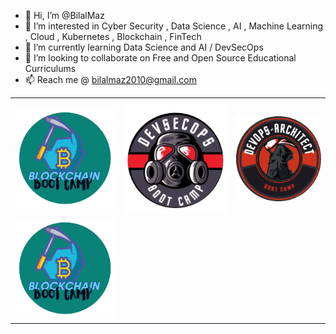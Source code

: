 - 👋 Hi, I’m @BilalMaz
- 👀 I’m interested in Cyber Security , Data Science , AI , Machine Learning , Cloud , Kubernetes , Blockchain , FinTech 
- 🌱 I’m currently learning Data Science and AI / DevSecOps
- 💞️ I’m looking to collaborate on Free and Open Source Educational Curriculums
- 📫 Reach me @ bilalmaz2010@gmail.com

<table style="width:100%">
  <tr>
    <th></th>
    <th></th>
    <th></th>
  </tr>
  <tr>
     <td><a href= "https://github.com/BilalMaz/Blockchain-Architect-BootCamp"><img src="4.png" alt="Logo"></a></td>
    <td><a href= "https://github.com/BilalMaz/DevSecOps-Architect-BootCamp"><img src="devsecops.png" alt="Logo"></a></td>
    <td><a href= "https://github.com/BilalMaz/DevOps-Architect-BootCamp"><img src="Logo1.png" alt="Logo"></a></td>
  </tr>
  <tr>
    <td><a href= "https://github.com/BilalMaz/Blockchain-Architect-BootCamp"><img src="4.png" alt="Logo"></td>
  </tr>


<!---
BilalMaz/BilalMaz is a ✨ special ✨ repository because its `README.md` (this file) appears on your GitHub profile.
You can click the Preview link to take a look at your changes.
--->

